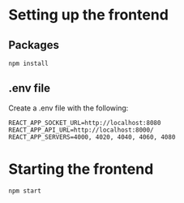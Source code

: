 # Setting up the frontend

## Packages

    npm install

## .env file

Create a .env file with the following:

    REACT_APP_SOCKET_URL=http://localhost:8080
    REACT_APP_API_URL=http://localhost:8000/
    REACT_APP_SERVERS=4000, 4020, 4040, 4060, 4080

# Starting the frontend

    npm start